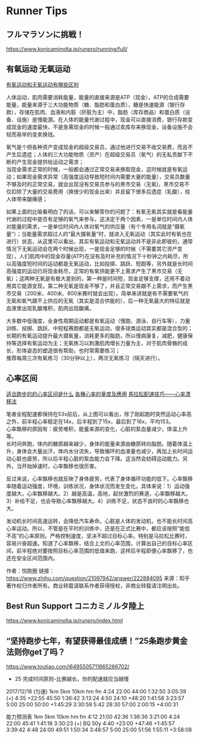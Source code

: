 Runner Tips
===

## フルマラソンに挑戦！
https://www.konicaminolta.jp/runpro/running/full/

## 有氧运动 无氧运动
[有氧运动和无氧运动有哪些区别](https://www.zhihu.com/question/21227046)  

人体运动，肌肉需要消耗能量，能量的直接来源是ATP（现金），ATP的合成需要能量，能量来源于三大功能物质（糖、脂肪和蛋白质），糖是快速能源（银行存款），存储在肌肉、血液和内脏（肝脏为主）中，脂肪（库存商品）和蛋白质（设备、设施）是慢能源。在人体的能量代谢过程中，现金可以直接消费，银行存款变成现金的速度最快，不是急需现金的时候一般通过卖库存来换现金，设备设施不会轻而易举的变卖换钱。

氧气是个把各种资产变成现金的超级交易员，通过他进行交易不收交易费，而且不产生后遗症；人体的三大功能物质（资产）在超级交易员（氧气）的无私贡献下不断的产生现金提供给运动之需求；  
当现金需求正常的时候，一般都会通过正常交易来换取现金，这时候就是有氧运动；如果现金需求异常（高强度运动导致短时间内需要大量的能量），交易员数量不够及时的正常交易，就会出现没有交易员参与的黑市交易（无氧)，黑市交易不仅扣除了大量的交易费用（换很少的现金出来）并且留下很多后遗症（乳酸），给人体带来酸痛感；  

如果上面的比喻看明白了的话，可以来解答你的问题了：有氧无氧其实就是看能量代谢的过程中是否有足够的氧气来参与，这决定于两个因素，一是单位时间内人体对能量的需求，一是单位时间内人体对氧气的供应量（有个专用名词就是“摄氧量”）；当能量需求超过人的“最大摄氧量”时，就进入无氧运动（其实此时有氧也在进行）状态，从这里可以看出，其实有氧运动和无氧运动并不是非此即彼的，通常情况下无氧运动会在两个时候出现，一是现金足够的时候（不需要其它资产变现），人们肌肉中的现金存量(ATP)在没有及时补充的情况下十秒钟之内耗尽，所以高强度短时间的运动都是无氧运动，比如投掷、跳跃、短跑等，另外就是长时间高强度的运动已将现金耗尽，正常的有氧供能更不上需求产生了黑市交易（无氧）；这两种无氧是有极大差别的，第一种是时间短，现金足够支撑，还用不着动用其它能源变现，第二种无氧是现金不够了，并且正常交易跟不上需求，而产生黑市交易（200米、400米、800米赛时就会出现）。简单来讲就是有不需要氧气的无氧和氧气跟不上供应的无氧（其实是混合供能的），后一种无氧最大的特征就是血液里出现乳酸堆积，肌肉出现酸痛。  

大多数中低强度，全身性周期运动都是有氧运动（慢跑、游泳、自行车等），力量训练、投掷、跳跃、中短程赛跑都是无氧运动，很多球类运动其实都是混合型的；长期的有氧运动提升最大摄氧量，消耗更多的脂肪，所以慢病康复，减肥，健康保持等选择有氧运动为主；无氧练习以刺激肌肉增长力量为主，对于肌肉骨骼的成长，形体姿态的塑造很有帮助，也时常需要练习；  
推荐每周三次有氧练习（30分钟以上），两次无氧练习（隔天进行）。

## 心率区间
[适合跑步的的心率区间是什么](https://www.zhihu.com/question/21097942)
[各種心率的量度及應用](http://www.hksports.net/hkpe/health_fitness/measurements_uses_heartrates.htm)
[馬拉松配速技巧——心率漂移法](http://www.qpeek.com/article/GvzEBHh.html)


笔者全程配速都保持在53x前后，从上图可以看出，除了刚起跑时突然运动心率高之外，前半程心率稳定在14x，后半程到了15x，最后到了16x，平均153。  
心率飘移的原因有：疲劳堆积，能量来源的变化，心脏的泵血量减少，体温上升等。  
长时间奔跑，体内的糖原越来越少，身体的能量来源由糖原转向脂肪。随着体温上升，身体会大量出汗，体内水分流失，导致循环的血液量也减少，再加上长时间运动心脏也疲劳，所以后半程心脏的泵血能力会下降。这当然会妨碍运动能力。另外，当开始掉速时，心率飘移也很厉害。

反过来说，心率飘移也就反映了身体疲劳，代表了身体循环功能的低下。心率飘移率随着运动强度，环境，训练状况，身体状况而发生变化。具体来说：1）运动强度越大，心率飘移越大。2）越是高温，高地，起伏激烈的赛道，心率飘移越大。3）补给不足，也会导致心率飘移越大。4）训练不足，状态不良时的心率飘移也大。

发动机长时间高速运转，会降低汽车寿命。心脏是人体的发动机，也不能长时间高心率运动。所以，不管是在平时的训练中，还是在正式比赛中，都应该按照“能低不高”的心率原则。严格控制速度，坚决不超过目标心率。特别是马拉松比赛时，容易兴奋超速。知道了心率飘移，结合上文的心率范围，计算出自己的目标心率区间，前半程绝对要按照目标心率范围的低值来跑，这样后半程即便心率飘移了，也还在安全区间范围内。

作者：悦跑圈
链接：https://www.zhihu.com/question/21097942/answer/222884095
来源：知乎
著作权归作者所有。商业转载请联系作者获得授权，非商业转载请注明出处。

## Best Run Support コニカミノルタ陸上
https://www.konicaminolta.jp/runpro/index.html


## “坚持跑步七年，有望获得最佳成绩！”25条跑步黄金法则你get了吗？
https://www.toutiao.com/i6495505711865266702/  

+ 25 完成时间原则-比赛越长，你的配速就应当越慢

2017/12/18 (匀速)
1km     5km       10km      hm         fm
4:24    22:00     44:00    1:32:50    3:05:39  (+)
4:35   +22:55     45:50    1:36:42    3:13:24
4:50    24:10    +48:20    1:41:58    3:23:57
5:00    25:00     50:00   +1:45:29    3:30:59
5:42    28:30     57:00    2:00:15   +4:00:31

能力预测表
1km     5km       10km      hm         fm
4:12    21:00     42:36    1:36:36    3:21:00
4:24    22:00     45:41    1:41:18    3:30:23  (+) BQ 50y
4:40   +23:00    +47:46   +1:45:57    3:39:42
4:48    24:00     49:51    1:50:34    3:48:57
5:00    25:00     51:56    1:55:11   +3:58:08
